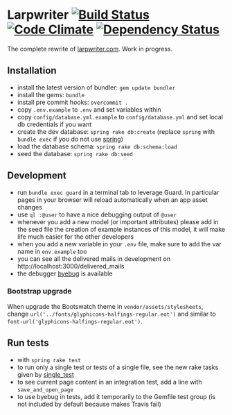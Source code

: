 # Larpwriter [![Build Status](https://travis-ci.org/Florent2/larpwriter.png)](https://travis-ci.org/Florent2/larpwriter) [![Code Climate](https://codeclimate.com/github/Florent2/larpwriter.png)](https://codeclimate.com/github/Florent2/larpwriter) [![Dependency Status](https://gemnasium.com/Florent2/larpwriter.png)](https://gemnasium.com/Florent2/larpwriter)

The complete rewrite of [larpwriter.com](http://www.larpwriter.com). Work in progress.

## Installation

* install the latest version of bundler: `gem update bundler`
* install the gems: `bundle`
* install pre commit hooks: `overcommit .`
* copy `.env.example` to `.env` and set variables within
* copy `config/database.yml.example` to `config/database.yml` and set local db credentials if you want
* create the dev database: `spring rake db:create` (replace `spring` with `bundle exec` if you do not use [spring](https://github.com/jonleighton/spring))
* load the database schema: `spring rake db:schema:load`
* seed the database: `spring rake db:seed`

## Development

* run `bundle exec guard` in a terminal tab to leverage Guard. In particular
pages in your browser will reload automatically when an app asset changes
* use `ql :@user` to have a nice debugging output of `@user`
* whenever you add a new model (or important attributes) please add in the seed
file the creation of example instances of this model, it will make life much
easier for the other developers
* when you add a new variable in your `.env` file, make sure to add the var name
in `env.example` too
* you can see all the delivered mails in development on http://localhost:3000/delivered_mails
* the debugger [byebug](https://github.com/deivid-rodriguez/byebug) is available

### Bootstrap upgrade

When upgrade the Bootswatch theme in `vendor/assets/stylesheets`, change `url('../fonts/glyphicons-halfings-regular.eot')` and similar to `font-url('glyphicons-halfings-regular.eot')`.

## Run tests

* with `spring rake test`
* to run only a single test or tests of a single file, see the new rake tasks given by [single_test](https://github.com/grosser/single_test)
* to see current page content in an integration test, add a line with `save_and_open_page`
* to use byebug in tests, add it temporarily to the Gemfile test group (is not included by default because makes Travis fail)
